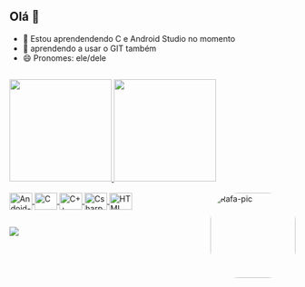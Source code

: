 ## Olá 👋

- 🌱 Estou aprendendendo C e Android Studio no momento
- 👀 aprendendo a usar o GIT também
- 😄 Pronomes: ele/dele
##
<div >

  <a href="https://github.com/LittleCakeLV">
  <img height="180em" src="https://github-readme-stats.vercel.app/api?username=LittleCakeLV&show_icons=true&theme=jolly&include_all_commits=true&count_private=true"/>
  <img height="180em" src="https://github-readme-stats.vercel.app/api/top-langs/?username=LittleCakeLV&layout=compact&langs_count=7&theme=jolly"/>
  
</div>
<div style="display: inline_block"><br>

  <img align="center" alt="Andoid-studio" height="30" width="40" src="https://cdn.jsdelivr.net/gh/devicons/devicon/icons/androidstudio/androidstudio-original.svg">
  <img align="center" alt="C" height="30" width="40" src="https://cdn.jsdelivr.net/gh/devicons/devicon/icons/c/c-plain.svg">
  <img align="center" alt="C++" height="30" width="40" src="https://cdn.jsdelivr.net/gh/devicons/devicon/icons/cplusplus/cplusplus-plain.svg">
  <img align="center" alt="Csharp" height="30" width="40" src="https://cdn.jsdelivr.net/gh/devicons/devicon/icons/csharp/csharp-plain.svg">
  <img align="center" alt="HTML" height="30" width="40" src="https://cdn.jsdelivr.net/gh/devicons/devicon/icons/html5/html5-plain.svg">
  <img align="right" alt="Rafa-pic" height="150" style="border-radius:50px;" src="https://media.discordapp.net/attachments/1009954282516262934/1009957938829475910/download20220804193248.png?width=676&height=676">
  
</div>

##

<div> 
  
  <a href="https://www.instagram.com/_bolinhobolo/" target="_blank"><img src="https://img.shields.io/badge/-Instagram-%23E4405F?style=for-the-badge&logo=instagram&logoColor=white" target="_blank"></a>

</div>
